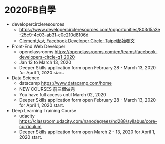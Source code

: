 # 2020FB自學
- developercircleresources
    - https://www.developercircleresources.com/opportunities/803d5a3e-25c9-4c03-ab31-c0c210d8106d
    - [Clement大大 Facebook Developer Circle: Taipei起始發文](https://www.facebook.com/groups/DevCTaipei/permalink/1504115996406484/)
- Front-End Web Developer
    - openclassrooms https://openclassrooms.com/en/teams/facebook-developers-circle-q1-2020
    - Jan 13 to March 13, 2020
    - Deeper Skills application form open February 28 - March 13, 2020 for April 1, 2020 start.
- Data Science
    - datacamp https://www.datacamp.com/home
    - NEW COURSES 前三個做完
    - You have full access until March 02, 2020
    - Deeper Skills application form open February 28 - March 13, 2020 for April 1, 2020 start.
- Deep Learning Training Course
    - udacity https://classroom.udacity.com/nanodegrees/nd288/syllabus/core-curriculum
    - Deeper Skills application form open March 2 - 13, 2020 for April 1, 2020 start.